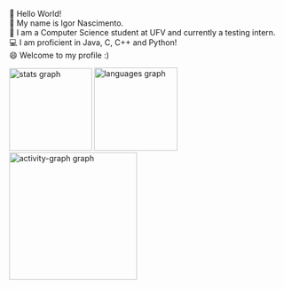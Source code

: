 
👋  Hello World! <br>
💬  My name is Igor Nascimento. <br>
🔭  I am a Computer Science student at UFV and 
currently a testing intern. <br>
💻  I am proficient in Java, C, C++ and Python! <br>
😄  Welcome to my profile :) 

<div align="left">
  <img src="https://github-readme-stats.vercel.app/api?username=igornnsilva&hide_title=false&hide_rank=false&show_icons=true&include_all_commits=true&count_private=true&disable_animations=false&theme=react&locale=en&hide_border=true&order=1" height="149" alt="stats graph"  />
  <img src="https://github-readme-stats.vercel.app/api/top-langs?username=igornnsilva&locale=en&hide_title=false&layout=compact&card_width=320&langs_count=7&theme=react&hide_border=true&order=2" height="150" alt="languages graph"  />
  <img src="https://github-readme-activity-graph.vercel.app/graph?username=igornnsilva&radius=16&theme=react&area=true&order=5&hide_border=true" height="230" alt="activity-graph graph"  />
</div>

###
<!--
**igornnsilva/igornnsilva** is a ✨ _special_ ✨ repository because its `README.md` (this file) appears on your GitHub profile.

Here are some ideas to get you started:

- 🔭 I’m currently working on ...
- 🌱 I’m currently learning ...
- 👯 I’m looking to collaborate on ...
- 🤔 I’m looking for help with ...
- 💬 Ask me about ...
- 📫 How to reach me: ...
- 😄 Pronouns: ...
- ⚡ Fun fact: ...
-->
